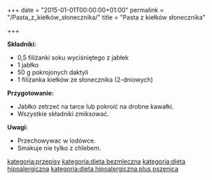 +++
date = "2015-01-01T00:00:00+01:00"
permalink = "/Pasta_z_kiełków_słonecznika/"
title = "Pasta z kiełków słonecznika"

+++

**Składniki:**

-   0,5 filiżanki soku wyciśniętego z jabłek
-   1 jabłko
-   50 g pokrojonych daktyli
-   1 filiżanka kiełków ze słonecznika (2-dniowych)

**Przygotowanie:**

-   Jabłko zetrzeć na tarce lub pokroić na drobne kawałki.
-   Wszystkie składniki zmiksować.

**Uwagi:**

-   Przechowywac w lodówce.
-   Smakuje nie tylko z chlebem.

[kategoria:przepisy](/atopedia/kategoria:przepisy "wikilink") [kategoria:dieta bezmleczna](/atopedia/kategoria:dieta_bezmleczna "wikilink") [kategoria:dieta hipoalergiczna](/atopedia/kategoria:dieta_hipoalergiczna "wikilink") [kategoria:dieta hipoalergiczna plus pszenica](/atopedia/kategoria:dieta_hipoalergiczna_plus_pszenica "wikilink")